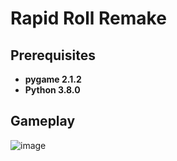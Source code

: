 # Rapid Roll Remake

## Prerequisites
- **pygame 2.1.2**
- **Python 3.8.0**

## Gameplay
![image](https://user-images.githubusercontent.com/84402735/176996949-2605b7c7-950f-4276-9ce9-b1fbd766b8ca.png)
